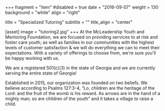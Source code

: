 +++
fragment = "item"
#disabled = true
date = "2016-09-07"
weight = 130
background = "white"
align = "right"

title = "Specialized Tutoring"
subtitle = ""
title_align = "center"


[asset]
  image = "tutoring2.jpg"
+++
At the McLeadership Youth and Mentoring Foundation, we are focused on providing services to at risk and foster care youth; as well as families in our communities with the highest levels of customer satisfaction & we will do everything we can to meet their expectations. With a variety of offerings to choose from, we're sure you'll be happy working with us.


We are a registered 501(c)(3) in the state of Georgia and we are currently serving the entire state of Georgia! 



Established in 2015, our organization was founded on two beliefs. We believe according to Psalms 127:3-4, “Lo, children are the heritage of the Lord: and the fruit of the womb is his reward. As arrows are in the hand of a mighty man; so are children of the youth” and it takes a village to raise a child. 
